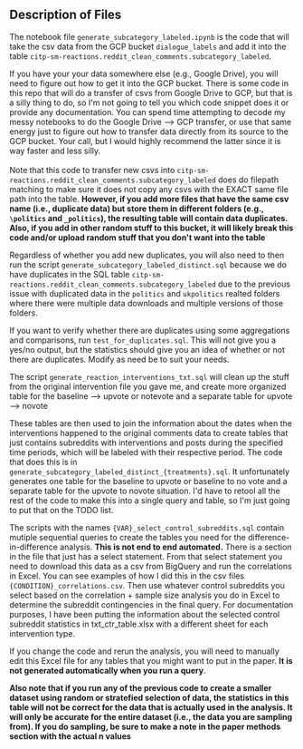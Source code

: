 ## Description of Files

The notebook file `generate_subcategory_labeled.ipynb` is the code that will take the csv data from the GCP bucket `dialogue_labels` and add it into the table `citp-sm-reactions.reddit_clean_comments.subcategory_labeled`. 


If you have your your data somewhere else (e.g., Google Drive), you will need to figure out how to get it into the GCP bucket. There is some code in this repo that will do a transfer of csvs from Google Drive to GCP, but that is a silly thing to do, so I'm not going to tell you which code snippet does it or provide any documentation. You can spend time attempting to decode my messy notebooks to do the Google Drive --> GCP transfer, or use that same energy just to figure out how to transfer data directly from its source to the GCP bucket. Your call, but I would highly recommend the latter since it is way faster and less silly. \
\
Note that this code to transfer new csvs into `citp-sm-reactions.reddit_clean_comments.subcategory_labeled` does do filepath matching to make sure it does not copy any csvs with the EXACT same file path into the table. **However, if you add more files that have the same csv name (i.e., duplicate data) but store them in different folders (e.g., `\politics` and `_politics`), the resulting table will contain data duplicates. Also, if you add in other random stuff to this bucket, it will likely break this code and/or upload random stuff that you don't want into the table** 

Regardless of whether you add new duplicates, you will also need to then run the script `generate_subcategory_labeled_distinct.sql` because we do have duplicates in the SQL table `citp-sm-reactions.reddit_clean_comments.subcategory_labeled` due to the previous issue with duplicated data in the `politics` and `ukpolitics` realted folders where there were multiple data downloads and multiple versions of those folders. 

If you want to verify whether there are duplicates using some aggregations and comparisons, run `test_for_duplicates.sql`. This will not give you a yes/no output, but the statistics should give you an idea of whether or not there are duplicates. Modify as need be to suit your needs.

The script `generate_reaction_interventions_txt.sql` will clean up the stuff from the original intervention file you gave me, and create more organized table for the baseline --> upvote or notevote and a separate table for upvote --> novote

These tables are then used to join the information about the dates when the interventions happened to the original comments data to create tables that just contains subreddits with interventions and posts during the specified time periods, which will be labeled with their respective period. The code that does this is in `generate_subcategory_labeled_distinct_{treatments}.sql`. It unfortunately generates one table for the baseline to upvote or baseline to no vote and a separate table for the upvote to novote situation. I'd have to retool all the rest of the code to make this into a single query and table, so I'm just going to put that on the TODO list.

The scripts with the names `{VAR}_select_control_subreddits.sql` contain mutiple sequential queries to create the tables you need for the difference-in-difference analysis. **This is not end to end automated.** There is a section in the file that just has a select statement. From that select statement you need to download this data as a csv from BigQuery and run the correlations in Excel. You can see examples of how I did this in the csv files `{CONDITION}_correlations.csv`. Then use whatever control subreddits you select based on the correlation + sample size analysis you do in Excel to determine the subreddit contingencies in the final query. For documentation purposes, I have been putting the information about the selected control subreddit statistics in txt_ctr_table.xlsx with a different sheet for each intervention type. 

If you change the code and rerun the analysis, you will need to manually edit this Excel file for any tables that you might want to put in the paper. **It is not generated automatically when you run a query**. 

**Also note that if you run any of the previous code to create a smaller dataset using random or stratefied selection of data, the statistics in this table will not be correct for the data that is actually used in the analysis. It will only be accurate for the entire dataset (i.e., the data you are sampling from). If you do sampling, be sure to make a note in the paper methods section with the actual n values**


